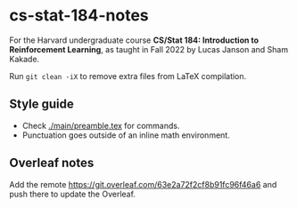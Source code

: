 # cs-stat-184-notes

For the Harvard undergraduate course **CS/Stat 184: Introduction to Reinforcement Learning**, as taught in Fall 2022 by Lucas Janson and Sham Kakade.

Run `git clean -iX` to remove extra files from LaTeX compilation.

## Style guide

- Check [./main/preamble.tex](./main/preamble.tex) for commands.
- Punctuation goes outside of an inline math environment.

## Overleaf notes

Add the remote <https://git.overleaf.com/63e2a72f2cf8b91fc96f46a6> and push there to update the Overleaf.
